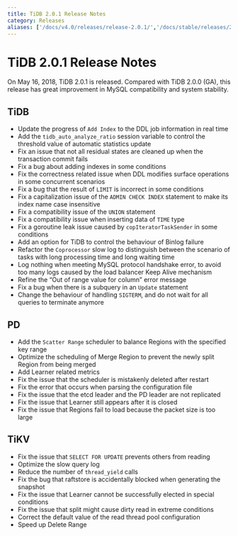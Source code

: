 ```yaml
---
title: TiDB 2.0.1 Release Notes
category: Releases
aliases: ['/docs/v4.0/releases/release-2.0.1/','/docs/stable/releases/201/']
---
```


# TiDB 2.0.1 Release Notes

On May 16, 2018, TiDB 2.0.1 is released. Compared with TiDB 2.0.0 (GA), this release has great improvement in MySQL compatibility and system stability.

## TiDB

- Update the progress of `Add Index` to the DDL job information in real time
- Add the `tidb_auto_analyze_ratio` session variable to control the threshold value of automatic statistics update
- Fix an issue that not all residual states are cleaned up when the transaction commit fails
- Fix a bug about adding indexes in some conditions
- Fix the correctness related issue when DDL modifies surface operations in some concurrent scenarios
- Fix a bug that the result of `LIMIT` is incorrect in some conditions
- Fix a capitalization issue of the `ADMIN CHECK INDEX` statement to make its index name case insensitive
- Fix a compatibility issue of the `UNION` statement
- Fix a compatibility issue when inserting data of `TIME` type
- Fix a goroutine leak issue caused by `copIteratorTaskSender` in some conditions
- Add an option for TiDB to control the behaviour of Binlog failure
- Refactor the `Coprocessor` slow log to distinguish between the scenario of tasks with long processing time and long waiting time
- Log nothing when meeting MySQL protocol handshake error, to avoid too many logs caused by the load balancer Keep Alive mechanism
- Refine the “Out of range value for column” error message
- Fix a bug when there is a subquery in an `Update` statement
- Change the behaviour of handling `SIGTERM`, and do not wait for all queries to terminate anymore

## PD

- Add the `Scatter Range` scheduler to balance Regions with the specified key range
- Optimize the scheduling of Merge Region to prevent the newly split Region from being merged
- Add Learner related metrics
- Fix the issue that the scheduler is mistakenly deleted after restart
- Fix the error that occurs when parsing the configuration file
- Fix the issue that the etcd leader and the PD leader are not replicated
- Fix the issue that Learner still appears after it is closed
- Fix the issue that Regions fail to load because the packet size is too large

## TiKV

- Fix the issue that `SELECT FOR UPDATE` prevents others from reading
- Optimize the slow query log
- Reduce the number of `thread_yield` calls
- Fix the bug that raftstore is accidentally blocked when generating the snapshot
- Fix the issue that Learner cannot be successfully elected in special conditions
- Fix the issue that split might cause dirty read in extreme conditions
- Correct the default value of the read thread pool configuration
- Speed up Delete Range
